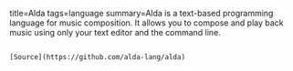 title=Alda
tags=language
summary=Alda is a text-based programming language for music composition. It allows you to compose and play back music using only your text editor and the command line.
~~~~~~

[Source](https://github.com/alda-lang/alda)

